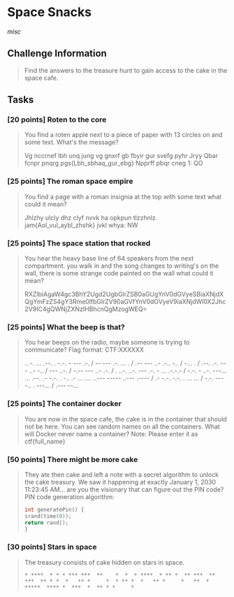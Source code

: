 # Space Snacks

*misc*

## Challenge Information

> Find the answers to the treasure hunt to gain access to the cake in the space cafe.

## Tasks

### [20 points] Roten to the core

> You find a roten apple next to a piece of paper with 13 circles on and some text. What's the
> message?
>
> Vg nccrnef lbh unq jung vg gnxrf gb fbyir gur svefg pyhr
> Jryy Qbar fcnpr pnqrg
> pgs{Lbh_sbhaq_gur_ebg}
> Npprff pbqr cneg 1: QO

### [25 points] The roman space empire

> You find a page with a roman insignia at the top with some text what could it mean?
>
> Jhlzhy ulcly dhz clyf nvvk ha opkpun tlzzhnlz.
> jam{Aol_vul_aybl_zhshk}
> jvkl whya: NW

### [25 points] The space station that rocked

> You hear the heavy base line of 64 speakers from the next compartment. you walk in and the song
> changes to writing's on the wall, there is some strange code painted on the wall what could it mean?
>
> RXZlbiAgaW4gc3BhY2Ugd2UgbGlrZSB0aGUgYnV0dGVyeSBiaXNjdXQgYmFzZS4gY3Rme0lfbGlrZV90aGVfYnV0dGVyeV9iaXNjdWl0X2Jhc2V9IC4gQWNjZXNzIHBhcnQgMzogWEQ=

### [25 points] What the beep is that?

> You hear beeps on the radio, maybe someone is trying to communicate? Flag format: CTF:XXXXXX
>
> .. -. ... .--. . -.-. - --- .-. / -- --- .-. ... . / .-- --- ..- .-.. -.. / -... . / .--. .-. --- ..- -.. / --- ..-. / -.-- --- ..- .-. / . ..-. ..-. --- .-. - ... .-.-.- / -.-. - ..-. ---... ... .--. .- -.-. . -.. .- ... .... ..--- ----- ..--- .---- / .- -.-. -.-. . ... ... / -.-. --- -.. . ---... / .--- --...

### [25 points] The container docker

> You are now in the space cafe, the cake is in the container that should not be here. You can see
> random names on all the containers. What will Docker never name a container? Note: Please enter it
> as ctf{full_name}

### [50 points] There might be more cake

> They ate then cake and left a note with a secret algorithm to unlock the cake treasury. We saw it
> happening at exactly January 1, 2030 11:23:45 AM... are you the visionary that can figure out the
> PIN code? PIN code generation algorithm:
>
> ```c
> int generatePin() {
> srand(time(0));
> return rand();
> }
> ```


### [30 points] Stars in space

> The treasury consists of cake hidden on stars in space.
>
> `* ****  * * * *** ***  **    *  *  * ****  * ** *  ** ***  ** ***  ** * *  *   ** *     *  * ** *  *   ** *     *   **  *   *****  **** *  ***  *  ** * *     * `

